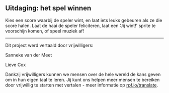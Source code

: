 ## Uitdaging: het spel winnen

Kies een score waarbij de speler wint, en laat iets leuks gebeuren als ze die score halen. Laat de haai de speler feliciteren, laat een 'Jij wint!' sprite te voorschijn komen, of speel muziek af!

***

Dit project werd vertaald door vrijwilligers:

Sanneke van der Meet

Lieve Cox

Dankzij vrijwilligers kunnen we mensen over de hele wereld de kans geven om in hun eigen taal te leren. Jij kunt ons helpen meer mensen te bereiken door vrijwillig te starten met vertalen - meer informatie op [rpf.io/translate](https://rpf.io/translate).